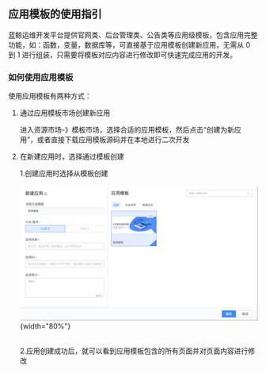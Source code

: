 ## 应用模板的使用指引
蓝鲸运维开发平台提供官网类、后台管理类、公告类等应用级模板，包含应用完整功能，如：函数，变量，数据库等，可直接基于应用模板创建新应用，无需从 0 到 1 进行组装，只需要将模板对应内容进行修改即可快速完成应用的开发。

### 如何使用应用模板
使用应用模板有两种方式：


1. 通过应用模板市场创建新应用

    进入资源市场-》模板市场，选择合适的应用模板，然后点击“创建为新应用”，或者直接下载应用模板源码并在本地进行二次开发

2. 在新建应用时，选择通过模板创建

    1.创建应用时选择从模板创建
    <br/> 
    <br/> 
    ![](../../../images/help/media/16401439584175/16402443583719.png){width="80%"}
    <br/> 
    <br/> 

    2.应用创建成功后，就可以看到应用模板包含的所有页面并对页面内容进行修改


